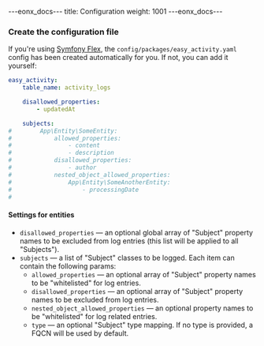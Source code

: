 ---eonx_docs---
title: Configuration
weight: 1001
---eonx_docs---

### Create the configuration file

If you're using [Symfony Flex][1], the `config/packages/easy_activity.yaml` config has been created automatically for you.
If not, you can add it yourself:

```yaml
easy_activity:
    table_name: activity_logs

    disallowed_properties:
        - updatedAt

    subjects:
#        App\Entity\SomeEntity:
#            allowed_properties:
#                - content
#                - description
#            disallowed_properties:
#                - author
#            nested_object_allowed_properties:
#                App\Entity\SomeAnotherEntity:
#                    - processingDate
#
```

#### Settings for entities
* `disallowed_properties` — an optional global array of "Subject" property names to be excluded from log entries (this list will be applied to all "Subjects").
* `subjects` — a list of "Subject" classes to be logged. Each item can contain the following params:
  * `allowed_properties` — an optional array of "Subject" property names to be "whitelisted" for log entries.
  * `disallowed_properties` — an optional array of "Subject" property names to be excluded from log entries.
  * `nested_object_allowed_properties` — an optional property names to be "whitelisted" for log related entries.
  * `type` — an optional "Subject" type mapping. If no type is provided, a FQCN will be used by default.


[1]: https://flex.symfony.com/
